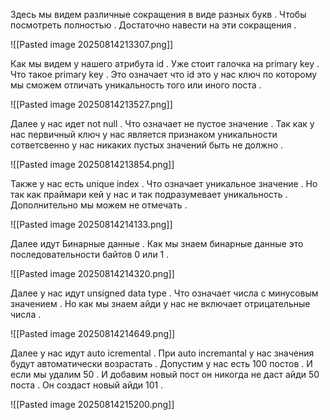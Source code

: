 Здесь мы видем различные сокращения в виде разных букв . Чтобы посмотреть полностью . Достаточно навести на эти сокращения .

![[Pasted image 20250814213307.png]]

Как мы видем у нашего атрибута id . Уже стоит галочка на primary key . Что такое primary key . Это означает что id это у нас ключ по которому мы сможем отличать уникальность того или иного поста .

![[Pasted image 20250814213527.png]]

Далее у нас идет not null . Что означает не пустое значение . Так как у нас первичный ключ у нас является признаком уникальности сответсвенно у нас никаких пустых значений быть не должно .

![[Pasted image 20250814213854.png]]

Также у нас есть unique index . Что означает уникальное значение . Но так как праймари кей у нас и так подразумевает уникальность . Дополнительно мы можем не отмечать .

![[Pasted image 20250814214133.png]]

Далее идут Бинарные данные . Как мы знаем бинарные данные это последовательности байтов 0 или 1 .  

![[Pasted image 20250814214320.png]]

Далее у нас идут unsigned data type . Что означает числа с минусовым значением . Но как мы знаем айди у нас не включает отрицательные числа .

![[Pasted image 20250814214649.png]]

Далее у нас идут auto icremental . При auto incremantal у нас значения будут автоматически возрастать . Допустим у нас есть 100 постов . И если мы удалим 50 . И добавим новый пост он никогда не даст айди 50 поста . Он создаст новый айди 101 .

![[Pasted image 20250814215200.png]]